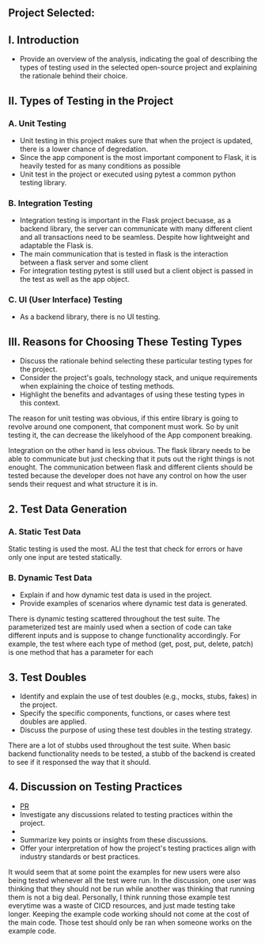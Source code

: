 ## Project Selected: <Enter project name>

## I. Introduction
- Provide an overview of the analysis, indicating the goal of describing the types of testing used in the selected open-source project and explaining the rationale behind their choice.

## II. Types of Testing in the Project
### A. Unit Testing
- Unit testing in this project makes sure that when the project is updated, there is a lower chance of degredation.
- Since the app component is the most important component to Flask, it is heavily tested for as many conditions as possible
- Unit test in the project or executed using pytest a common python testing library.

### B. Integration Testing
- Integration testing is important in the Flask project becuase, as a backend library, the server can communicate with many different client and all transactions need to be seamless. Despite how lightweight and adaptable the Flask is.
- The main communication that is tested in flask is the interaction between a flask server and some client 
- For integration testing pytest is still used but a client object is passed in the test as well as the app object. 

### C. UI (User Interface) Testing
- As a backend library, there is no UI testing.

## III. Reasons for Choosing These Testing Types
- Discuss the rationale behind selecting these particular testing types for the project.
- Consider the project's goals, technology stack, and unique requirements when explaining the choice of testing methods.
- Highlight the benefits and advantages of using these testing types in this context.

The reason for unit testing was obvious, if this entire library is going to revolve around one component, that component must work. So by unit testing it, the can decrease the likelyhood of the App component breaking.

Integration on the other hand is less obvious. The flask library needs to be able to communicate but just checking that it puts out the right things is not enought. The communication between flask and different clients should be tested because the developer does not have any control on how the user sends their request and what structure it is in.

## 2. Test Data Generation
### A. Static Test Data
Static testing is used the most. ALl the test that check for errors or have only one input are tested statically. 

### B. Dynamic Test Data
- Explain if and how dynamic test data is used in the project.
- Provide examples of scenarios where dynamic test data is generated.

There is dynamic testing scattered throughout the test suite. The parameterized test are mainly used when a section of code can take different inputs and is suppose to change functionality accordingly. For example, the test where each type of method (get, post, put, delete, patch) is one method that has a parameter for each

## 3. Test Doubles
- Identify and explain the use of test doubles (e.g., mocks, stubs, fakes) in the project.
- Specify the specific components, functions, or cases where test doubles are applied.
- Discuss the purpose of using these test doubles in the testing strategy.

There are a lot of stubbs used throughout the test suite. When basic backend functionality needs to be tested, a stubb of the backend is created to see if it responsed the way that it should.

## 4. Discussion on Testing Practices
<!-- 
To find discussions on testing strategy in a GitHub repository, you can follow these steps:

Visit the GitHub repository for the project you're interested in.
Look for the "Issues" tab on the repository's page.
Use the search bar within the Issues tab to search for terms related to testing, such as "testing strategy," "test cases," or "test automation."
-->
- [PR](https://github.com/pallets/flask/pull/2173)
- Investigate any discussions related to testing practices within the project.
- 
- Summarize key points or insights from these discussions.
- Offer your interpretation of how the project's testing practices align with industry standards or best practices.

It would seem that at some point the examples for new users were also being tested whenever all the test were run. In the discussion, one user was thinking that they should not be run while another was thinking that running them is not a big deal. Personally, I think running those example test everytime was a waste of CICD resources, and just made testing take longer. Keeping the example code working should not come at the cost of the main code. Those test should only be ran when someone works on the example code.